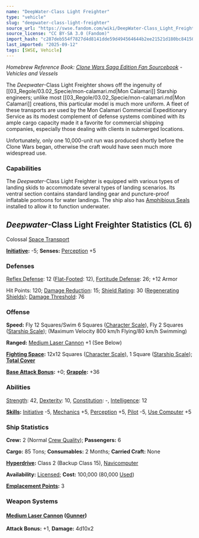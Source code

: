 ```yaml
---
name: "DeepWater-Class Light Freighter"
type: "vehicle"
slug: "deepwater-class-light-freighter"
source_url: "https://swse.fandom.com/wiki/DeepWater-Class_Light_Freighter"
source_license: "CC BY-SA 3.0 (Fandom)"
import_hash: "c287deb554f7827d4d8141dde59d494564644b2ee21521d180bc841504e94af4"
last_imported: "2025-09-12"
tags: [SWSE, Vehicle]
---
```

*Homebrew Reference Book: [Clone Wars Saga Edition Fan Sourcebook](https://swse.fandom.com/wiki/Clone_Wars_Saga_Edition_Fan_Sourcebook) - Vehicles and Vessels*

The *Deepwater*-Class Light Freighter shows off the ingenuity of [[03_Regole/03.02_Specie/mon-calamari.md|Mon Calamari]] Starship engineers; unlike most [[03_Regole/03.02_Specie/mon-calamari.md|Mon Calamari]] creations, this particular model is much more uniform. A fleet of these transports are used by the Mon Calamari Commercial Expeditionary Service as its modest complement of defense systems combined with its ample cargo capacity made it a favorite for commercial shipping companies, especially those dealing with clients in submerged locations.

Unfortunately, only one 10,000-unit run was produced shortly before the Clone Wars began, otherwise the craft would have seen much more widespread use.

### Capabilities
The *Deepwater*-Class Light Freighter is equipped with various types of landing skids to accommodate several types of landing scenarios. Its ventral section contains standard landing gear and puncture-proof inflatable pontoons for water landings. The ship also has [Amphibious Seals](https://swse.fandom.com/wiki/Amphibious_Seals) installed to allow it to function underwater.

## *Deepwater*-Class Light Freighter Statistics (CL 6)
Colossal [Space Transport](https://swse.fandom.com/wiki/Space_Transport)

**[Initiative](https://swse.fandom.com/wiki/Initiative):** -5; **Senses:** [Perception](https://swse.fandom.com/wiki/Perception) +5
### Defenses
[Reflex Defense](https://swse.fandom.com/wiki/Reflex_Defense_(Vehicles)): 12 ([Flat-Footed](https://swse.fandom.com/wiki/Flat-Footed): 12), [Fortitude Defense](https://swse.fandom.com/wiki/Fortitude_Defense_(Vehicles)): 26; +12 Armor

Hit Points: 120; [Damage Reduction](https://swse.fandom.com/wiki/Damage_Reduction): 15; [Shield Rating](https://swse.fandom.com/wiki/Shield_Rating): 30 ([Regenerating Shields](https://swse.fandom.com/wiki/Regenerating_Shields)); [Damage Threshold](https://swse.fandom.com/wiki/Damage_Threshold_(Vehicles)): 76
### Offense
**Speed:** Fly 12 Squares/Swim 6 Squares ([Character Scale](https://swse.fandom.com/wiki/Character_Scale)), Fly 2 Squares ([Starship Scale](https://swse.fandom.com/wiki/Starship_Scale)); (Maximum Velocity 800 km/h Flying/80 km/h Swimming)

**Ranged:** [Medium Laser Cannon](https://swse.fandom.com/wiki/Medium_Laser_Cannon) +1 (See Below)

**[Fighting Space](https://swse.fandom.com/wiki/Fighting_Space):** 12x12 Squares ([Character Scale](https://swse.fandom.com/wiki/Character_Scale)), 1 Square ([Starship Scale](https://swse.fandom.com/wiki/Starship_Scale)); **[Total Cover](https://swse.fandom.com/wiki/Total_Cover)**

**[Base Attack Bonus](https://swse.fandom.com/wiki/Base_Attack_Bonus):** +0; **[Grapple](https://swse.fandom.com/wiki/Grapple):** +36
### Abilities
[Strength](https://swse.fandom.com/wiki/Strength): 42, [Dexterity](https://swse.fandom.com/wiki/Dexterity): 10, [Constitution](https://swse.fandom.com/wiki/Constitution): -, [Intelligence](https://swse.fandom.com/wiki/Intelligence): 12

**[Skills](https://swse.fandom.com/wiki/Skills):** [Initiative](https://swse.fandom.com/wiki/Initiative) -5, [Mechanics](https://swse.fandom.com/wiki/Mechanics) +5, [Perception](https://swse.fandom.com/wiki/Perception) +5, [Pilot](https://swse.fandom.com/wiki/Pilot) -5, [Use Computer](https://swse.fandom.com/wiki/Use_Computer) +5
### Ship Statistics
**Crew:** 2 (Normal [Crew Quality](https://swse.fandom.com/wiki/Crew_Quality)); **Passengers:** 6

**Cargo:** 85 Tons; **Consumables:** 2 Months; **Carried Craft:** None

**[Hyperdrive](https://swse.fandom.com/wiki/Hyperdrive):** Class 2 (Backup Class 15), [Navicomputer](https://swse.fandom.com/wiki/Navicomputer)

**Availability:** [Licensed](https://swse.fandom.com/wiki/Licensed); **Cost:** 100,000 (80,000 [Used](https://swse.fandom.com/wiki/Used))

**[Emplacement Points](https://swse.fandom.com/wiki/Emplacement_Points):** 3
### Weapon Systems
#### **[Medium Laser Cannon](https://swse.fandom.com/wiki/Medium_Laser_Cannon) ([Gunner](https://swse.fandom.com/wiki/Gunner))**
**Attack Bonus:** +1, **Damage:** 4d10x2